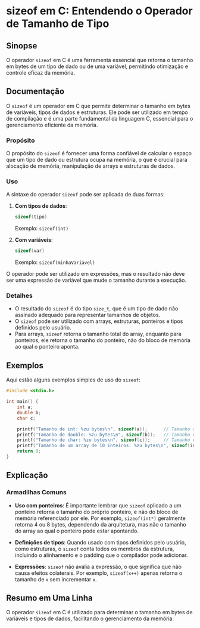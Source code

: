 <!--
Meta Description: # sizeof em C: Entendendo o Operador de Tamanho de Tipo ## Sinopse O operador `sizeof` em C é uma ferramenta essencial que retorna o tamanho em bytes ...
Meta Keywords: sizeof, tamanho, que, bytes, memória
-->

# sizeof em C: Entendendo o Operador de Tamanho de Tipo

## Sinopse
O operador `sizeof` em C é uma ferramenta essencial que retorna o tamanho em bytes de um tipo de dado ou de uma variável, permitindo otimização e controle eficaz da memória.

## Documentação
O `sizeof` é um operador em C que permite determinar o tamanho em bytes de variáveis, tipos de dados e estruturas. Ele pode ser utilizado em tempo de compilação e é uma parte fundamental da linguagem C, essencial para o gerenciamento eficiente da memória.

### Propósito
O propósito do `sizeof` é fornecer uma forma confiável de calcular o espaço que um tipo de dado ou estrutura ocupa na memória, o que é crucial para alocação de memória, manipulação de arrays e estruturas de dados.

### Uso
A sintaxe do operador `sizeof` pode ser aplicada de duas formas:

1. **Com tipos de dados**: 
   ```c
   sizeof(tipo)
   ```
   Exemplo: `sizeof(int)`

2. **Com variáveis**:
   ```c
   sizeof(var)
   ```
   Exemplo: `sizeof(minhaVariavel)`

O operador pode ser utilizado em expressões, mas o resultado não deve ser uma expressão de variável que mude o tamanho durante a execução.

### Detalhes
- O resultado do `sizeof` é do tipo `size_t`, que é um tipo de dado não assinado adequado para representar tamanhos de objetos.
- O `sizeof` pode ser utilizado com arrays, estruturas, ponteiros e tipos definidos pelo usuário.
- Para arrays, `sizeof` retorna o tamanho total do array, enquanto para ponteiros, ele retorna o tamanho do ponteiro, não do bloco de memória ao qual o ponteiro aponta.

## Exemplos
Aqui estão alguns exemplos simples de uso do `sizeof`:

```c
#include <stdio.h>

int main() {
    int a;
    double b;
    char c;

    printf("Tamanho de int: %zu bytes\n", sizeof(a));      // Tamanho de int
    printf("Tamanho de double: %zu bytes\n", sizeof(b));   // Tamanho de double
    printf("Tamanho de char: %zu bytes\n", sizeof(c));     // Tamanho de char
    printf("Tamanho de um array de 10 inteiros: %zu bytes\n", sizeof(int[10])); // Tamanho de um array
    return 0;
}
```

## Explicação
### Armadilhas Comuns
- **Uso com ponteiros**: É importante lembrar que `sizeof` aplicado a um ponteiro retorna o tamanho do próprio ponteiro, e não do bloco de memória referenciado por ele. Por exemplo, `sizeof(int*)` geralmente retorna 4 ou 8 bytes, dependendo da arquitetura, mas não o tamanho do array ao qual o ponteiro pode estar apontando.
  
- **Definições de tipos**: Quando usado com tipos definidos pelo usuário, como estruturas, o `sizeof` conta todos os membros da estrutura, incluindo o alinhamento e o padding que o compilador pode adicionar.

- **Expressões**: `sizeof` não avalia a expressão, o que significa que não causa efeitos colaterais. Por exemplo, `sizeof(x++)` apenas retorna o tamanho de `x` sem incrementar `x`.

## Resumo em Uma Linha
O operador `sizeof` em C é utilizado para determinar o tamanho em bytes de variáveis e tipos de dados, facilitando o gerenciamento da memória.